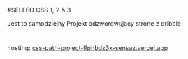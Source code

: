 #SELLEO CSS 1, 2 & 3

Jest to samodzielny Projekt odzworowujący strone z dribble
#
hosting: [css-path-project-lfphbdz3x-sensaz.vercel.app](https://css-path-project-lfphbdz3x-sensaz.vercel.app)
